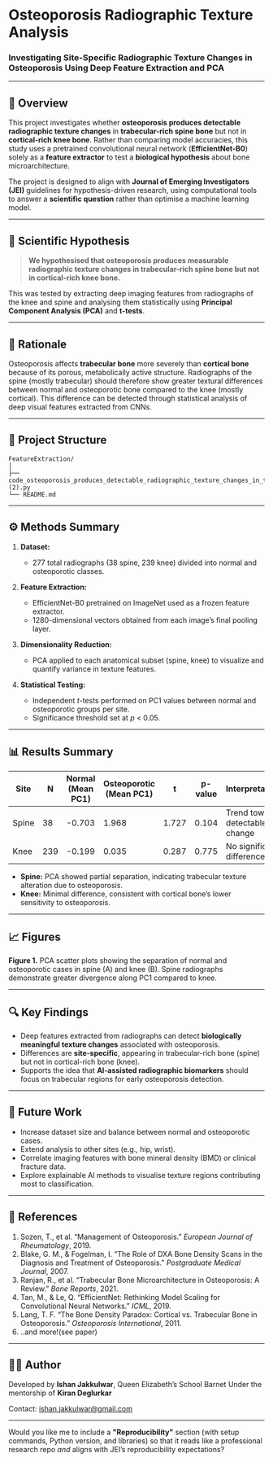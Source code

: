 # Osteoporosis Radiographic Texture Analysis

### Investigating Site-Specific Radiographic Texture Changes in Osteoporosis Using Deep Feature Extraction and PCA

---

## 🩻 Overview

This project investigates whether **osteoporosis produces detectable radiographic texture changes** in **trabecular-rich spine bone** but not in **cortical-rich knee bone**.
Rather than comparing model accuracies, this study uses a pretrained convolutional neural network (**EfficientNet-B0**) solely as a **feature extractor** to test a **biological hypothesis** about bone microarchitecture.

The project is designed to align with **Journal of Emerging Investigators (JEI)** guidelines for hypothesis-driven research, using computational tools to answer a **scientific question** rather than optimise a machine learning model.

---

## 🔬 Scientific Hypothesis

> **We hypothesised that osteoporosis produces measurable radiographic texture changes in trabecular-rich spine bone but not in cortical-rich knee bone.**

This was tested by extracting deep imaging features from radiographs of the knee and spine and analysing them statistically using **Principal Component Analysis (PCA)** and **t-tests**.

---

## 🧠 Rationale

Osteoporosis affects **trabecular bone** more severely than **cortical bone** because of its porous, metabolically active structure.
Radiographs of the spine (mostly trabecular) should therefore show greater textural differences between normal and osteoporotic bone compared to the knee (mostly cortical).
This difference can be detected through statistical analysis of deep visual features extracted from CNNs.

---

## 📁 Project Structure

```
FeatureExtraction/
│
├── code_osteoporosis_produces_detectable_radiographic_texture_changes_in_trabecular_rich_spine_bone_compared_to_cortical_rich_knee_bone (2).py     
└── README.md
```

---

## ⚙️ Methods Summary

1. **Dataset:**

   * 277 total radiographs (38 spine, 239 knee) divided into normal and osteoporotic classes.

2. **Feature Extraction:**

   * EfficientNet-B0 pretrained on ImageNet used as a frozen feature extractor.
   * 1280-dimensional vectors obtained from each image’s final pooling layer.

3. **Dimensionality Reduction:**

   * PCA applied to each anatomical subset (spine, knee) to visualize and quantify variance in texture features.

4. **Statistical Testing:**

   * Independent *t*-tests performed on PC1 values between normal and osteoporotic groups per site.
   * Significance threshold set at *p* < 0.05.

---

## 📊 Results Summary

| Site  | N   | Normal (Mean PC1) | Osteoporotic (Mean PC1) | t     | p-value | Interpretation                 |
| ----- | --- | ----------------- | ----------------------- | ----- | ------- | ------------------------------ |
| Spine | 38  | -0.703            | 1.968                   | 1.727 | 0.104   | Trend toward detectable change |
| Knee  | 239 | -0.199            | 0.035                   | 0.287 | 0.775   | No significant difference      |

* **Spine:** PCA showed partial separation, indicating trabecular texture alteration due to osteoporosis.
* **Knee:** Minimal difference, consistent with cortical bone’s lower sensitivity to osteoporosis.

---

## 📈 Figures

**Figure 1.** PCA scatter plots showing the separation of normal and osteoporotic cases in spine (A) and knee (B). Spine radiographs demonstrate greater divergence along PC1 compared to knee.

---

## 🔍 Key Findings

* Deep features extracted from radiographs can detect **biologically meaningful texture changes** associated with osteoporosis.
* Differences are **site-specific**, appearing in trabecular-rich bone (spine) but not in cortical-rich bone (knee).
* Supports the idea that **AI-assisted radiographic biomarkers** should focus on trabecular regions for early osteoporosis detection.

---

## 🚀 Future Work

* Increase dataset size and balance between normal and osteoporotic cases.
* Extend analysis to other sites (e.g., hip, wrist).
* Correlate imaging features with bone mineral density (BMD) or clinical fracture data.
* Explore explainable AI methods to visualise texture regions contributing most to classification.

---

## 🧾 References

1. Sozen, T., et al. “Management of Osteoporosis.” *European Journal of Rheumatology*, 2019.
2. Blake, G. M., & Fogelman, I. “The Role of DXA Bone Density Scans in the Diagnosis and Treatment of Osteoporosis.” *Postgraduate Medical Journal*, 2007.
3. Ranjan, R., et al. “Trabecular Bone Microarchitecture in Osteoporosis: A Review.” *Bone Reports*, 2021.
4. Tan, M., & Le, Q. “EfficientNet: Rethinking Model Scaling for Convolutional Neural Networks.” *ICML*, 2019.
5. Lang, T. F. “The Bone Density Paradox: Cortical vs. Trabecular Bone in Osteoporosis.” *Osteoporosis International*, 2011.
6. ..and more!(see paper)

---

## 👩‍🔬 Author

Developed by **Ishan Jakkulwar**,
Queen Elizabeth’s School Barnet
Under the mentorship of **Kiran Deglurkar**

Contact: [ishan.jakkulwar@gmail.com](mailto:ishan.jakkulwar@gmail.com)

---

Would you like me to include a **"Reproducibility"** section (with setup commands, Python version, and libraries) so that it reads like a professional research repo *and* aligns with JEI’s reproducibility expectations?

